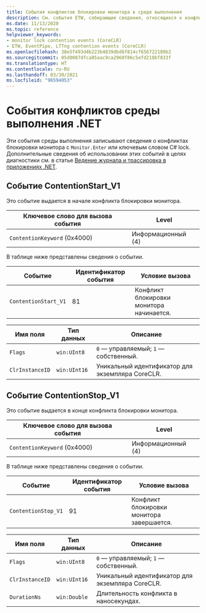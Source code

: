 ```yaml
---
title: События конфликтов блокировки монитора в среде выполнения
description: См. события ETW, собирающие сведения, относящиеся к конфликтам блокировки монитора.
ms.date: 11/13/2020
ms.topic: reference
helpviewer_keywords:
- monitor lock contention events (CoreCLR)
- ETW, EventPipe, LTTng contention events (CoreCLR)
ms.openlocfilehash: 38e5f493d4b223b4839dbd6f814cf656722189b2
ms.sourcegitcommit: 05d0087dfca85aac9ca2960f86c5efd218bf833f
ms.translationtype: HT
ms.contentlocale: ru-RU
ms.lasthandoff: 03/30/2021
ms.locfileid: "96594053"
---
```

# <a name="net-runtime-contention-events"></a>События конфликтов среды выполнения .NET

Эти события среды выполнения записывают сведения о конфликтах блокировки монитора с `Monitor.Enter` или ключевым словом C# lock. Дополнительные сведения об использовании этих событий в целях диагностики см. в статье [Ведение журнала и трассировка в приложениях .NET](../../core/diagnostics/logging-tracing.md).

## <a name="contentionstart_v1-event"></a>Событие ContentionStart_V1

Это событие выдается в начале конфликта блокировки монитора.

|Ключевое слово для вызова события|Level|
|-----------------------------------|-----------|
|`ContentionKeyword` (0x4000)|Информационный (4)|

 В таблице ниже представлены сведения о событии.

|Событие|Идентификатор события|Условие вызова|
|-----------|--------------|-----------------|
|`ContentionStart_V1`|81|Конфликт блокировки монитора начинается.|

|Имя поля|Тип данных|Описание|
|----------------|---------------|-----------------|
|`Flags`|`win:UInt8`|`0` — управляемый; `1` — собственный.|
|`ClrInstanceID`|`win:UInt16`|Уникальный идентификатор для экземпляра CoreCLR.|

## <a name="contentionstop_v1-event"></a>Событие ContentionStop_V1

Это событие выдается в конце конфликта блокировки монитора.

|Ключевое слово для вызова события|Level|
|-----------------------------------|-----------|
|`ContentionKeyword` (0x4000)|Информационный (4)|

 В таблице ниже представлены сведения о событии.

|Событие|Идентификатор события|Условие вызова|
|-----------|--------------|-----------------|
|`ContentionStop_V1`|91|Конфликт блокировки монитора завершается.|

|Имя поля|Тип данных|Описание|
|----------------|---------------|-----------------|
|`Flags`|`win:UInt8`|`0` — управляемый; `1` — собственный.|
|`ClrInstanceID`|`win:UInt16`|Уникальный идентификатор для экземпляра CoreCLR.|
|`DurationNs`|`win:Double`|Длительность конфликта в наносекундах.|
